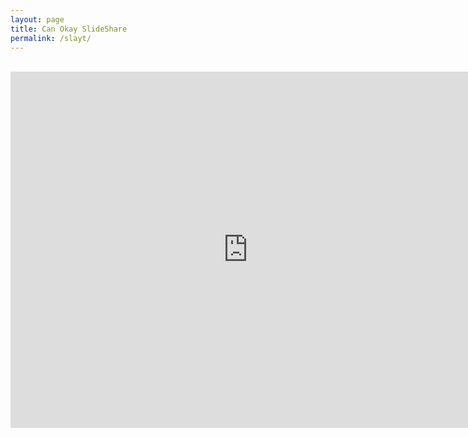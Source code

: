 ```yaml
---
layout: page
title: Can Okay SlideShare
permalink: /slayt/
---
```


<br>

<iframe src="https://www.slideshare.net/CanOkay/slideshelf" width="760px" height="570px" frameborder="0" marginwidth="0" marginheight="0" scrolling="no" style="border:none;" allowfullscreen webkitallowfullscreen mozallowfullscreen></iframe>
